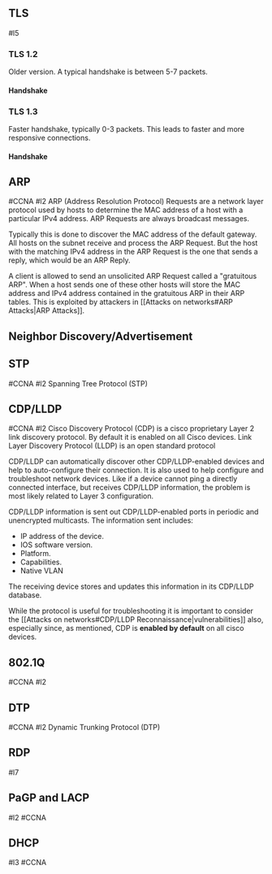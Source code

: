 ## TLS
#l5
### TLS 1.2
Older version. A typical handshake is between 5-7 packets.
#### Handshake

### TLS 1.3
Faster handshake, typically 0-3 packets. This leads to faster and more responsive connections.
#### Handshake

## ARP
#CCNA #l2 
ARP (Address Resolution Protocol) Requests are a network layer protocol used by hosts to determine the MAC address of a host with a particular IPv4 address. ARP Requests are always broadcast messages. 

Typically this is done to discover the MAC address of the default gateway. All hosts on the subnet receive and process the ARP Request. But the host with the matching IPv4 address in the ARP Request is the one that sends a reply, which would be an ARP Reply.

A client is allowed to send an unsolicited ARP Request called a "gratuitous ARP". When a host sends one of these other hosts will store the MAC address and IPv4 address contained in the gratuitous ARP in their ARP tables. This is exploited by attackers in [[Attacks on networks#ARP Attacks|ARP Attacks]]. 

## Neighbor Discovery/Advertisement

## STP
#CCNA #l2
Spanning Tree Protocol (STP)

## CDP/LLDP
#CCNA #l2 
Cisco Discovery Protocol (CDP) is a cisco proprietary Layer 2 link discovery protocol. By default it is enabled on all Cisco devices. 
Link Layer Discovery Protocol (LLDP) is an open standard protocol

CDP/LLDP can automatically discover other CDP/LLDP-enabled devices and help to auto-configure their connection. It is also used to help configure and troubleshoot network devices. Like if a device cannot ping a directly connected interface, but receives CDP/LLDP information, the problem is most likely related to Layer 3 configuration. 

CDP/LLDP information is sent out CDP/LLDP-enabled ports in periodic and unencrypted multicasts. The information sent includes:
- IP address of the device.
- IOS software version.
- Platform.
- Capabilities.
- Native VLAN

The receiving device stores and updates this information in its CDP/LLDP database. 

While the protocol is useful for troubleshooting it is important to consider the [[Attacks on networks#CDP/LLDP Reconnaissance|vulnerabilities]] also, especially since, as mentioned, CDP is **enabled by default** on all cisco devices.

## 802.1Q
#CCNA #l2
## DTP
#CCNA #l2
Dynamic Trunking Protocol (DTP)

## RDP
#l7

## PaGP and LACP
#l2 #CCNA 

## DHCP
#l3 #CCNA